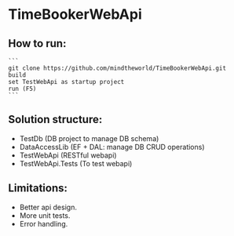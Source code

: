 # TimeBookerWebApi

## How to run:

	```
	git clone https://github.com/mindtheworld/TimeBookerWebApi.git
	build
	set TestWebApi as startup project
	run (F5)
	```
## Solution structure:
- TestDb (DB project to manage DB schema)
- DataAccessLib (EF + DAL: manage DB CRUD operations)
- TestWebApi (RESTful webapi)
- TestWebApi.Tests (To test webapi)

##  Limitations:
- Better api design.
- More unit tests.
- Error handling. 
